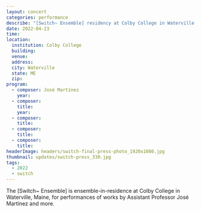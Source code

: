 ```yaml
---
layout: concert
categories: performance
describe: "[Switch~ Ensemble] residency at Colby College in Waterville, Maine, performing music by José Martínez and more."
date: 2022-04-23
time:
location:
  institution: Colby College
  building:
  venue:
  address:
  city: Waterville
  state: ME
  zip:
program:
  - composer: José Martínez
    year:
  - composer:
    title:
    year:
  - composer:
    title:
  - composer:
    title:
  - composer:
    title:
headerImage: headers/switch-final-press-photo_1920x1080.jpg
thumbnail: updates/switch-press_330.jpg
tags:
  - 2022
  - switch
---
```


The [Switch~ Ensemble] is ensemble-in-residence at Colby College in Waterville, Maine, for performances of works by Assistant Professor José Martínez and more. 
